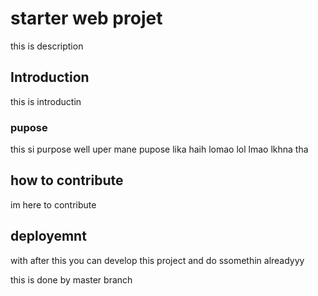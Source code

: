 # starter web projet
 this is description
## Introduction
 this is introductin 
### pupose
  this si purpose well uper mane pupose lika haih lomao lol lmao lkhna tha 
## how to contribute
im here to contribute
## deployemnt
with 
after this you can develop this project and do ssomethin alreadyyy

this is done by master branch
